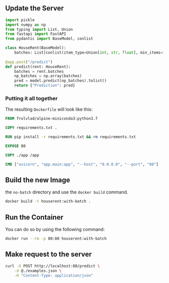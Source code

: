 ## Update the Server

```python
import pickle
import numpy as np
from typing import List, Union
from fastapi import FastAPI
from pydantic import BaseModel, conlist

class HouseRent(BaseModel):
    batches: List[conlist(item_type=Union[int, str, float], min_items=10, max_items=10)]
     
@app.post("/predict")
def predict(rent: HouseRent):
    batches = rent.batches
    np_batches = np.array(batches)
    pred = model.predict(np_batches).tolist()
    return {"Prediction": pred}
```



### Putting it all together

The resulting `Dockerfile` will look like this:

```Dockerfile
FROM frolvlad/alpine-miniconda3:python3.7

COPY requirements.txt .

RUN pip install -r requirements.txt && rm requirements.txt

EXPOSE 80

COPY ./app /app

CMD ["uvicorn", "app.main:app", "--host", "0.0.0.0", "--port", "80"]
```


## Build the new Image
the `no-batch` directory and use the `docker build` command.
```bash
docker build -t houserent:with-batch .
```


## Run the Container
You can do so by using the following command:

```bash
docker run --rm -p 80:80 houserent:with-batch
```


## Make request to the server

```bash
curl -X POST http://localhost:80/predict \
    -d @./examples.json \
    -H "Content-Type: application/json"
```
